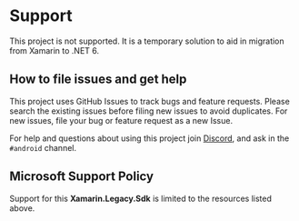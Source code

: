 # Support

This project is not supported. It is a temporary solution to aid in
migration from Xamarin to .NET 6.

## How to file issues and get help

This project uses GitHub Issues to track bugs and feature requests.
Please search the existing issues before filing new issues to avoid
duplicates.  For new issues, file your bug or feature request as a new
Issue.

For help and questions about using this project join
[Discord](https://aka.ms/dotnet-discord), and ask in the `#android`
channel.

## Microsoft Support Policy

Support for this **Xamarin.Legacy.Sdk** is limited to the resources
listed above.
